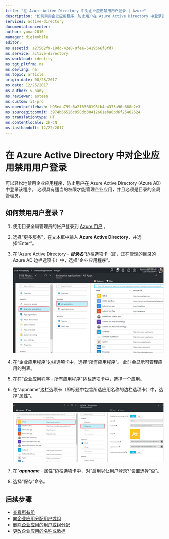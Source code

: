 ```yaml
---
title: "在 Azure Active Directory 中对企业应用禁用用户登录 | Azure"
description: "如何禁用企业应用程序，防止用户在 Azure Active Directory 中登录该程序"
services: active-directory
documentationcenter: 
author: yunan2016
manager: digimobile
editor: 
ms.assetid: a27562f9-18dc-42e8-9fee-5419566f8fd7
ms.service: active-directory
ms.workload: identity
ms.tgt_pltfrm: na
ms.devlang: na
ms.topic: article
origin.date: 08/28/2017
ms.date: 12/25/2017
ms.author: v-nany
ms.reviewer: asteen
ms.custom: it-pro
ms.openlocfilehash: b95eda799c8a216388198fb4e4373a96c668d2e3
ms.sourcegitcommit: 3974b66526c958dd38412661eba8bd6f25402624
ms.translationtype: HT
ms.contentlocale: zh-CN
ms.lasthandoff: 12/22/2017
---
```

# <a name="disable-user-sign-ins-for-an-enterprise-app-in-azure-active-directory"></a>在 Azure Active Directory 中对企业应用禁用用户登录
可以轻松地禁用企业应用程序，防止用户在 Azure Active Directory (Azure AD) 中登录该程序。 必须具有适当的权限才能管理企业应用，并且必须是目录的全局管理员。

## <a name="how-do-i-disable-user-sign-ins"></a>如何禁用用户登录？
1. 使用目录全局管理员的帐户登录到 [Azure 门户](https://portal.azure.cn) 。
2. 选择“更多服务”，在文本框中输入 **Azure Active Directory**，并选择“Enter”。
3. 在“Azure Active Directory -  ***目录名***”边栏选项卡（即，正在管理的目录的 Azure AD 边栏选项卡）中，选择“企业应用程序”。

    ![打开企业应用](./media/active-directory-coreapps-disable-app-azure-portal/open-enterprise-apps.png)
4. 在“企业应用程序”边栏选项卡中，选择“所有应用程序”。 此时会显示可管理应用的列表。
5. 在在“企业应用程序 - 所有应用程序”边栏选项卡中，选择一个应用。
6. 在“appname”边栏选项卡（即标题中包含所选应用名称的边栏选项卡）中，选择“属性”。

    ![选择“所有应用程序”命令](./media/active-directory-coreapps-disable-app-azure-portal/select-app.png)
7. 在“***appname*** - 属性”边栏选项卡中，对“启用以让用户登录?”设置选择“否”。
8. 选择“保存”命令。

## <a name="next-steps"></a>后续步骤
* [查看所有组](active-directory-groups-view-azure-portal.md)
* [向企业应用分配用户或组](active-directory-coreapps-assign-user-azure-portal.md)
* [删除企业应用的用户或组分配](active-directory-coreapps-remove-assignment-azure-portal.md)
* [更改企业应用的名称或徽标](active-directory-coreapps-change-app-logo-user-azure-portal.md)
